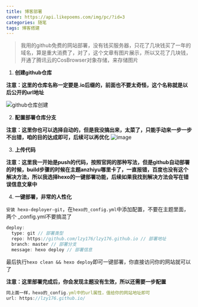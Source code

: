 ```yaml
---
title: 博客部署
cover: https://api.likepoems.com/img/pc/?id=3
categories: 随笔
tags: 博客搭建
---
```


> 我用的github免费的网站部署，没有钱买服务器，只花了几块钱买了一年的域名，算是重大消费了，对了，这个文章有图片展示，所以又花了几块钱，开通了腾讯云的CosBrowser对象存储，来存储图片

1. **创建github仓库**

**注意：这里的仓库名称一定要是.io后缀的，前面也不要太奇怪，这个名称就是以后公开的url地址**

![github仓库创建](https://lzy-0726-1258536249.cos.ap-beijing.myqcloud.com/thumbnail/%E5%8D%9A%E5%AE%A2%E9%83%A8%E7%BD%B2/image.png?q-sign-algorithm=sha1&q-ak=AKIDLVRIBuUuOtMcgeRVYUIyfDh5h4DA2kGg&q-sign-time=1701934054;8640001701847654&q-key-time=1701934054;8640001701847654&q-header-list=&q-url-param-list=&q-signature=83f1feade4dad3dc562dee42a66c393d5b3ad7f2)

2. **配置部署仓库分支**

**注意：这里你也可以选择自动的，但是我没搞出来，太菜了，只能手动来一步一步不出错，咱的目的达成即可，后续可以再优化**
![image](https://lzy-0726-1258536249.cos.ap-beijing.myqcloud.com/thumbnail/%E5%8D%9A%E5%AE%A2%E9%83%A8%E7%BD%B2/image%281%29.png?q-sign-algorithm=sha1&q-ak=AKIDLVRIBuUuOtMcgeRVYUIyfDh5h4DA2kGg&q-sign-time=1701934403;8640001701848003&q-key-time=1701934403;8640001701848003&q-header-list=&q-url-param-list=&q-signature=2d96070e240916cb4b081b4ffda9ebabc8c014d8)

3. **上传代码**
 
**注意：这里我一开始是push的代码，按照官网的那种写法，但是github自动部署的时候，build步骤的时候在主题anzhiyu哪里卡了，一直报错，百度也没有这个解决方法，所以我选择hexo的一键部署功能，后续如果我找到解决方法会写在错误信息文章中**

4. **一键部署，非常的人性化**

`安装 hexo-deployer-git`，在`hexo的_config.yml`中添加配置，不要在主题里面，两个 _config.yml不要搞混了

```javascript
deploy:
  type: git // 部署类型
  repo: https://github.com/lzy176/lzy176.github.io // 部署地址
  branch: master // 部署分支
  message: hexo deploy // 部署信息
```

最后执行`hexo clean && hexo deploy`即可一键部署，你直接访问你的网站就可以了

**注意：这里部署完成后，你会发现主题没有生效，所以还需要一步配置**

```javascript
同上面一样，hexo的_config.yml中的url属性，值给你的网站地址即可
url: https://lzy176.github.io/
```





